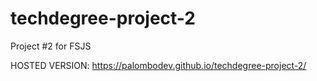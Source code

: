 # techdegree-project-2
Project #2 for FSJS

HOSTED VERSION: https://palombodev.github.io/techdegree-project-2/
